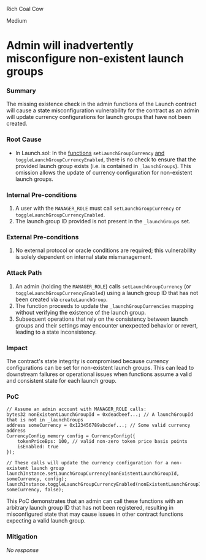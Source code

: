 Rich Coal Cow

Medium

# Admin will inadvertently misconfigure non-existent launch groups

### Summary

The missing existence check in the admin functions of the Launch contract will cause a state misconfiguration vulnerability for the contract as an admin will update currency configurations for launch groups that have not been created.

### Root Cause

- In Launch.sol: In the [functions](https://github.com/sherlock-audit/2025-02-rova/blob/main/rova-contracts/src/Launch.sol#L726) `setLaunchGroupCurrency` [and](https://github.com/sherlock-audit/2025-02-rova/blob/main/rova-contracts/src/Launch.sol#L740) `toggleLaunchGroupCurrencyEnabled`, there is no check to ensure that the provided launch group exists (i.e. is contained in `_launchGroups`). This omission allows the update of currency configuration for non-existent launch groups.

### Internal Pre-conditions

1. A user with the `MANAGER_ROLE` must call `setLaunchGroupCurrency` or `toggleLaunchGroupCurrencyEnabled`.
2. The launch group ID provided is not present in the `_launchGroups` set.

### External Pre-conditions

1. No external protocol or oracle conditions are required; this vulnerability is solely dependent on internal state mismanagement.

### Attack Path

1. An admin (holding the `MANAGER_ROLE`) calls `setLaunchGroupCurrency` (or `toggleLaunchGroupCurrencyEnabled`) using a launch group ID that has not been created via `createLaunchGroup`.
2. The function proceeds to update the `_launchGroupCurrencies` mapping without verifying the existence of the launch group.
3. Subsequent operations that rely on the consistency between launch groups and their settings may encounter unexpected behavior or revert, leading to a state inconsistency.


### Impact

The contract's state integrity is compromised because currency configurations can be set for non-existent launch groups. This can lead to downstream failures or operational issues when functions assume a valid and consistent state for each launch group.

### PoC

```solidity
// Assume an admin account with MANAGER_ROLE calls:
bytes32 nonExistentLaunchGroupId = 0xdeadbeef...; // A launchGroupId that is not in _launchGroups
address someCurrency = 0x123456789abcdef...; // Some valid currency address
CurrencyConfig memory config = CurrencyConfig({
    tokenPriceBps: 100, // valid non-zero token price basis points
    isEnabled: true
});

// These calls will update the currency configuration for a non-existent launch group
launchInstance.setLaunchGroupCurrency(nonExistentLaunchGroupId, someCurrency, config);
launchInstance.toggleLaunchGroupCurrencyEnabled(nonExistentLaunchGroupId, someCurrency, false);
```

This PoC demonstrates that an admin can call these functions with an arbitrary launch group ID that has not been registered, resulting in misconfigured state that may cause issues in other contract functions expecting a valid launch group.


### Mitigation

_No response_